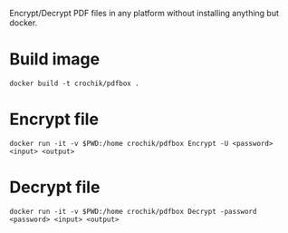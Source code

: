 Encrypt/Decrypt PDF files in any platform without installing anything but docker. 

# Build image
```docker build -t crochik/pdfbox .```

# Encrypt file
```docker run -it -v $PWD:/home crochik/pdfbox Encrypt -U <password> <input> <output>```

# Decrypt file
```docker run -it -v $PWD:/home crochik/pdfbox Decrypt -password <password> <input> <output>```
